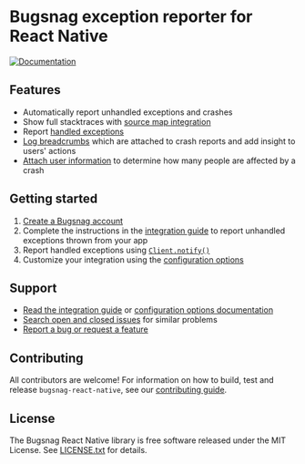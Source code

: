 # Bugsnag exception reporter for React Native
[![Documentation](https://img.shields.io/badge/documentation-1.2.0-blue.svg)](http://docs.bugsnag.com/platforms/react-native/)

## Features

* Automatically report unhandled exceptions and crashes
* Show full stacktraces with [source map integration](https://docs.bugsnag.com/platforms/react-native/showing-full-stacktraces)
* Report [handled exceptions](http://docs.bugsnag.com/platforms/react-native/#reporting-handled-exceptions)
* [Log breadcrumbs](http://docs.bugsnag.com/platforms/react-native/#logging-breadcrumbs) which are attached to crash reports and add insight to users' actions
* [Attach user information](http://docs.bugsnag.com/platforms/react-native/#identifying-users) to determine how many people are affected by a crash


## Getting started

1. [Create a Bugsnag account](https://bugsnag.com)
1. Complete the instructions in the [integration guide](https://docs.bugsnag.com/platforms/react-native) to report unhandled exceptions thrown from your app
1. Report handled exceptions using [`Client.notify()`](https://docs.bugsnag.com/platforms/react-native/#reporting-handled-errors)
1. Customize your integration using the [configuration options](http://docs.bugsnag.com/platforms/react-native/configuration-options/)


## Support

* [Read the integration guide](http://docs.bugsnag.com/platforms/react-native/) or [configuration options documentation](http://docs.bugsnag.com/platforms/react-native/configuration-options/)
* [Search open and closed issues](https://github.com/bugsnag/bugsnag-react-native/issues?utf8=✓&q=is%3Aissue) for similar problems
* [Report a bug or request a feature](https://github.com/bugsnag/bugsnag-react-native/issues/new)


## Contributing

All contributors are welcome! For information on how to build, test
and release `bugsnag-react-native`, see our
[contributing guide](https://github.com/bugsnag/bugsnag-react-native/blob/master/CONTRIBUTING.md).


## License

The Bugsnag React Native library is free software released under the MIT License.
See [LICENSE.txt](https://github.com/bugsnag/bugsnag-react-native/blob/master/LICENSE.txt)
for details.
